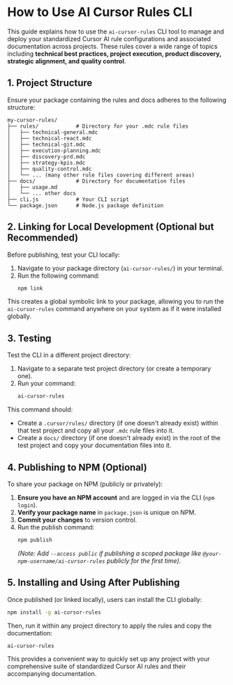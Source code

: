 # How to Use AI Cursor Rules CLI

This guide explains how to use the `ai-cursor-rules` CLI tool to manage and deploy your standardized Cursor AI rule configurations and associated documentation across projects. These rules cover a wide range of topics including **technical best practices, project execution, product discovery, strategic alignment, and quality control**.

## 1. Project Structure

Ensure your package containing the rules and docs adheres to the following structure:

```
my-cursor-rules/
├── rules/            # Directory for your .mdc rule files
│   ├── technical-general.mdc
│   ├── technical-react.mdc
│   ├── technical-git.mdc
│   ├── execution-planning.mdc
│   ├── discovery-prd.mdc
│   ├── strategy-kpis.mdc
│   ├── quality-control.mdc
│   └── ... (many other rule files covering different areas)
├── docs/             # Directory for documentation files
│   ├── usage.md
│   └── ... other docs
├── cli.js            # Your CLI script
└── package.json      # Node.js package definition
```

## 2. Linking for Local Development (Optional but Recommended)

Before publishing, test your CLI locally:

1.  Navigate to your package directory (`ai-cursor-rules/`) in your terminal.
2.  Run the following command:
    ```bash
    npm link
    ```

This creates a global symbolic link to your package, allowing you to run the `ai-cursor-rules` command anywhere on your system as if it were installed globally.

## 3. Testing

Test the CLI in a different project directory:

1.  Navigate to a separate test project directory (or create a temporary one).
2.  Run your command:
    ```bash
    ai-cursor-rules
    ```

This command should:
*   Create a `.cursor/rules/` directory (if one doesn't already exist) within that test project and copy all your `.mdc` rule files into it.
*   Create a `docs/` directory (if one doesn't already exist) in the root of the test project and copy your documentation files into it.

## 4. Publishing to NPM (Optional)

To share your package on NPM (publicly or privately):

1.  **Ensure you have an NPM account** and are logged in via the CLI (`npm login`).
2.  **Verify your package name** in `package.json` is unique on NPM.
3.  **Commit your changes** to version control.
4.  Run the publish command:
    ```bash
    npm publish
    ```
    *(Note: Add `--access public` if publishing a scoped package like `@your-npm-username/ai-cursor-rules` publicly for the first time).*

## 5. Installing and Using After Publishing

Once published (or linked locally), users can install the CLI globally:

```bash
npm install -g ai-cursor-rules
```

Then, run it within any project directory to apply the rules and copy the documentation:

```bash
ai-cursor-rules
```

This provides a convenient way to quickly set up any project with your comprehensive suite of standardized Cursor AI rules and their accompanying documentation.